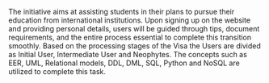 The initiative aims at assisting students in their plans to pursue their education from international institutions. Upon signing up on the website and providing personal details, users will be guided through tips, document requirements, and the entire process essential to complete this transition smoothly. Based on the processing stages of the Visa the Users are divided as Initial User, Intermediate User and Neophytes.
The concepts such as EER, UML, Relational models, DDL, DML, SQL, Python and NoSQL are utilized to complete this task.
